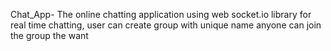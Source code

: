 Chat_App- The online chatting application using web socket.io library for real time chatting, user can create group with unique name anyone can join the group the want
